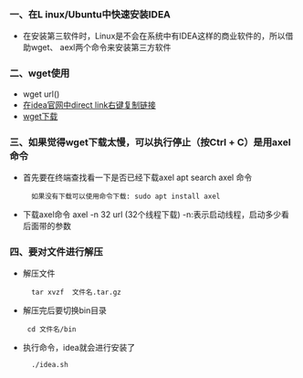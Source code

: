 ### 一、在L inux/Ubuntu中快速安装IDEA

- 在安装第三软件时，Linux是不会在系统中有IDEA这样的商业软件的，所以借助wget、 aexl两个命令来安装第三方软件
   
### 二、wget使用
- wget url()
- [在idea官网中direct link右键复制链接](img/1.jpg)
- [wget下载](img/1.png)


### 三、如果觉得wget下载太慢，可以执行停止（按Ctrl + C）是用axel命令
- 首先要在终端查找看一下是否已经下载axel
		apt search axel 命令
		
		如果没有下载可以使用命令下载: sudo apt install axel
		
- 下载axel命令
		axel -n 32 url 		(32个线程下载)
 		-n:表示启动线程，启动多少看后面带的参数
	

### 四、要对文件进行解压
- 解压文件

		tar xvzf  文件名.tar.gz
		
- 解压完后要切换bin目录

	   cd 文件名/bin
	  
- 执行命令，idea就会进行安装了

		./idea.sh
